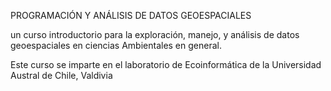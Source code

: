 
PROGRAMACIÓN Y ANÁLISIS DE DATOS GEOESPACIALES 

un curso introductorio para la exploración, manejo, y análisis de datos geoespaciales en ciencias Ambientales en general.

Este curso se imparte en el laboratorio de Ecoinformática de la Universidad Austral de Chile, Valdivia
